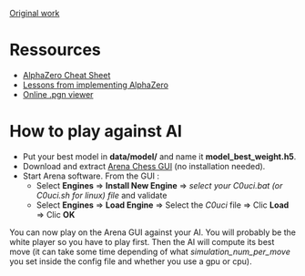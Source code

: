 [Original work](https://github.com/Zeta36/chess-alpha-zero)

# Ressources

- [AlphaZero Cheat Sheet](https://miro.medium.com/max/2000/1*0pn33bETjYOimWjlqDLLNw.png)
- [Lessons from implementing AlphaZero](https://medium.com/oracledevs/lessons-from-implementing-alphazero-7e36e9054191)
- [Online .pgn viewer](https://chesstempo.com/pgn-viewer.html)

# How to play against AI

- Put your best model in **data/model/** and name it **model_best_weight.h5**.
- Download and extract [Arena Chess GUI](http://www.playwitharena.de/) (no installation needed).
- Start Arena software. From the GUI :
  - Select **Engines** => **Install New Engine** => *select your C0uci.bat (or C0uci.sh for linux) file* and validate
  - Select **Engines** => **Load Engine** => Select the *C0uci* file => Clic **Load** => Clic **OK**

You can now play on the Arena GUI against your AI. You will probably be the white player so you have to play first.
Then the AI will compute its best move (it can take some time depending of what *simulation_num_per_move* you set
inside the config file and whether you use a gpu or cpu).